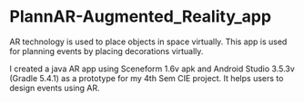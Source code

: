 # PlannAR-Augmented_Reality_app
AR technology is used to place objects in space virtually. This app is used for planning events by placing decorations virtually.

I created a java AR app using Sceneform 1.6v apk and Android Studio 3.5.3v (Gradle 5.4.1) as a prototype for my 4th Sem CIE project. It helps users to design events using AR.
